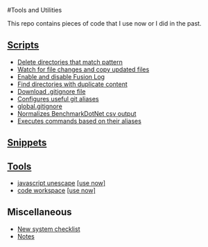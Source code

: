 #Tools and Utilities

This repo contains pieces of code that I use now or I did in the past.

## [Scripts](/scripts)
* [Delete directories that match pattern](/scripts#scriptsdelete-directoriescsx)
* [Watch for file changes and copy updated files](/scripts#scriptsfile-automationcsx)
* [Enable and disable Fusion Log](/scripts#scriptsfusion-logcsx)
* [Find directories with duplicate content](/scripts#scriptsgetduplicatedirsnim)
* [Download .gitignore file](/scripts#scriptsgetignoresh)
* [Configures useful git aliases](/scripts#scriptsgit-aliascmd)
* [global.gitignore](/scripts#scriptsglobalgitignore)
* [Normalizes BenchmarkDotNet csv output](/scripts#scriptsnormalize-csvpy)
* [Executes commands based on their aliases](/scripts#scriptsopennim)

## [Snippets](/snippets)

## [Tools](/tools)
* [javascript unescape](/tools#toolsunescape) [[use now]](http://amadeusw.com/utilities/tools/unescape/)
* [code workspace](/tools#toolsworkspace) [[use now]](http://amadeusw.com/utilities/tools/workspace/)

## Miscellaneous
* [New system checklist](newSystemChecklist.md)
* [Notes](notes.md)